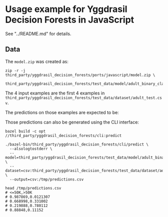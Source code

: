 # Usage example for Yggdrasil Decision Forests in JavaScript

See "../README.md" for details.

## Data

The `model.zip` was created as:

```shell
zip -r -j third_party/yggdrasil_decision_forests/ports/javascript/model.zip \
  third_party/yggdrasil_decision_forests/test_data/model/adult_binary_class_gbdt
```

The 4 input examples are the first 4 examples in
`third_party/yggdrasil_decision_forests/test_data/dataset/adult_test.csv`.

The predictions on those examples are expected to be:

Those predictions can also be generated using the CLI interface:

```shell
bazel build -c opt //third_party/yggdrasil_decision_forests/cli:predict

./bazel-bin/third_party/yggdrasil_decision_forests/cli/predict \
  --alsologtostderr \
  --model=third_party/yggdrasil_decision_forests/test_data/model/adult_binary_class_gbdt \
  --dataset=csv:third_party/yggdrasil_decision_forests/test_data/dataset/adult_test.csv \
  --output=csv:/tmp/predictions.csv

head /tmp/predictions.csv
# <=50K,>50K
# 0.987869,0.0121307
# 0.668998,0.331002
# 0.219888,0.780112
# 0.88848,0.11152
```
